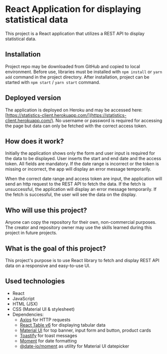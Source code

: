 # React Application for displaying statistical data

This project is a React application that utilizes a REST API to display statistical data.

## Installation

Project repo may be downloaded from GitHub and copied to local environment. Before use, libraries must be installed with `npm install` or `yarn add` command in the project directory. After installation, project can be started with `npm start` / `yarn start` command.

## Deployed version

The application is deployed on Heroku and may be accessed here: [https://statistics-client.herokuapp.com/](https://statistics-client.herokuapp.com/). No username or password is required for accessing the page but data can only be fetched with the correct access token.

## How does it work?

Initially the application shows only the form and user input is required for the data to be displayed. User inserts the start and end date and the access token. All fields are mandatory. If the date range is incorrect or the token is missing or incorrect, the app will display an error message temporarily.

When the correct date range and access token are input, the application will send an http request to the REST API to fetch the data. If the fetch is unsuccessful, the application will display an error message temporarily. If the fetch is successful, the user will see the data on the display.

## Who will use this project?

Anyone can copy the repository for their own, non-commercial purposes. The creator and repository owner may use the skills learned during this project in future projects.

## What is the goal of this project?

This project's purpose is to use React library to fetch and display REST API data on a responsive and easy-to-use UI.

## Used technologies

- React
- JavaScript
- HTML (JSX)
- CSS (Material UI & stylesheet)
- Dependencies:
  - [Axios](https://github.com/axios/axios) for HTTP requests
  - [React Table v6](https://github.com/tannerlinsley/react-table/tree/v6) for displaying tabular data
  - [Material UI](https://material-ui.com/) for top banner, input form and button, product cards
  - [Toastify](https://fkhadra.github.io/react-toastify/introduction) for toast messages
  - [Moment](https://momentjs.com/) for date formatting
  - [@date-io/moment](https://github.com/dmtrKovalenko/date-io) as utility for Material UI datepicker

